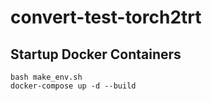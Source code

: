# convert-test-torch2trt


## Startup Docker Containers
```
bash make_env.sh
docker-compose up -d --build 
```
